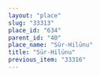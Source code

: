 ```yaml
---
layout: "place"
slug: "33313"
place_id: "634"
parent_id: "40"
place_name: "Sūr-Hilūnu"
title: "Sūr-Hilūnu"
previous_item: "33316"
---
```

